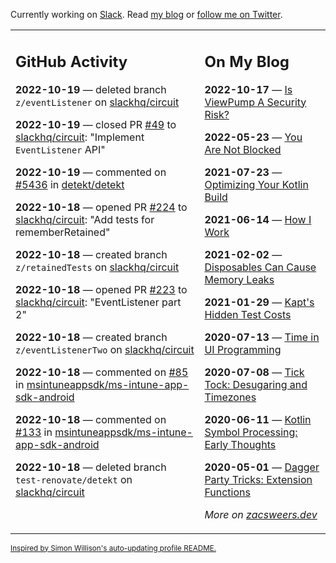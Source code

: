 Currently working on [Slack](https://slack.com/). Read [my blog](https://zacsweers.dev/) or [follow me on Twitter](https://twitter.com/ZacSweers).

<table><tr><td valign="top" width="60%">

## GitHub Activity
<!-- githubActivity starts -->
**2022-10-19** — deleted branch `z/eventListener` on [slackhq/circuit](https://github.com/slackhq/circuit)

**2022-10-19** — closed PR [#49](https://github.com/slackhq/circuit/pull/49) to [slackhq/circuit](https://github.com/slackhq/circuit): "Implement `EventListener` API"

**2022-10-19** — commented on [#5436](https://github.com/detekt/detekt/issues/5436#issuecomment-1284307068) in [detekt/detekt](https://github.com/detekt/detekt)

**2022-10-18** — opened PR [#224](https://github.com/slackhq/circuit/pull/224) to [slackhq/circuit](https://github.com/slackhq/circuit): "Add tests for rememberRetained"

**2022-10-18** — created branch `z/retainedTests` on [slackhq/circuit](https://github.com/slackhq/circuit)

**2022-10-18** — opened PR [#223](https://github.com/slackhq/circuit/pull/223) to [slackhq/circuit](https://github.com/slackhq/circuit): "EventListener part 2"

**2022-10-18** — created branch `z/eventListenerTwo` on [slackhq/circuit](https://github.com/slackhq/circuit)

**2022-10-18** — commented on [#85](https://github.com/msintuneappsdk/ms-intune-app-sdk-android/issues/85#issuecomment-1282835544) in [msintuneappsdk/ms-intune-app-sdk-android](https://github.com/msintuneappsdk/ms-intune-app-sdk-android)

**2022-10-18** — commented on [#133](https://github.com/msintuneappsdk/ms-intune-app-sdk-android/issues/133#issuecomment-1282830294) in [msintuneappsdk/ms-intune-app-sdk-android](https://github.com/msintuneappsdk/ms-intune-app-sdk-android)

**2022-10-18** — deleted branch `test-renovate/detekt` on [slackhq/circuit](https://github.com/slackhq/circuit)
<!-- githubActivity ends -->
</td><td valign="top" width="40%">

## On My Blog
<!-- blog starts -->
**2022-10-17** — [Is ViewPump A Security Risk?](https://www.zacsweers.dev/is-viewpump-a-security-risk/)

**2022-05-23** — [You Are Not Blocked](https://www.zacsweers.dev/you-are-not-blocked/)

**2021-07-23** — [Optimizing Your Kotlin Build](https://www.zacsweers.dev/optimizing-your-kotlin-build/)

**2021-06-14** — [How I Work](https://www.zacsweers.dev/how-i-work/)

**2021-02-02** — [Disposables Can Cause Memory Leaks](https://www.zacsweers.dev/disposables-can-cause-memory-leaks/)

**2021-01-29** — [Kapt's Hidden Test Costs](https://www.zacsweers.dev/kapts-hidden-test-costs/)

**2020-07-13** — [Time in UI Programming](https://www.zacsweers.dev/time-in-ui/)

**2020-07-08** — [Tick Tock: Desugaring and Timezones](https://www.zacsweers.dev/ticktock-desugaring-timezones/)

**2020-06-11** — [Kotlin Symbol Processing: Early Thoughts](https://www.zacsweers.dev/kotlin-symbol-processor-early-thoughts/)

**2020-05-01** — [Dagger Party Tricks: Extension Functions](https://www.zacsweers.dev/dagger-party-tricks-extension-functions/)
<!-- blog ends -->
_More on [zacsweers.dev](https://zacsweers.dev/)_
</td></tr></table>

<sub><a href="https://simonwillison.net/2020/Jul/10/self-updating-profile-readme/">Inspired by Simon Willison's auto-updating profile README.</a></sub>
